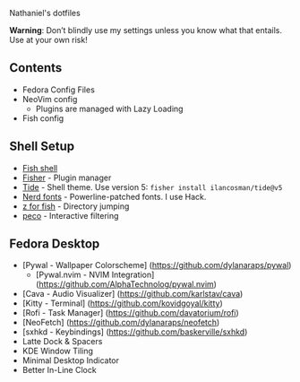 Nathaniel's dotfiles

**Warning**: Don’t blindly use my settings unless you know what that entails. Use at your own risk!

## Contents
- Fedora Config Files
- NeoVim config
  - Plugins are managed with Lazy Loading
- Fish config
  
## Shell Setup 

- [Fish shell](https://fishshell.com/)
- [Fisher](https://github.com/jorgebucaran/fisher) - Plugin manager
- [Tide](https://github.com/IlanCosman/tide) - Shell theme. Use version 5: `fisher install ilancosman/tide@v5`
- [Nerd fonts](https://github.com/ryanoasis/nerd-fonts) - Powerline-patched fonts. I use Hack.
- [z for fish](https://github.com/jethrokuan/z) - Directory jumping
- [peco](https://github.com/peco/peco) - Interactive filtering

## Fedora Desktop
- [Pywal - Wallpaper Colorscheme] (https://github.com/dylanaraps/pywal) 
    - [Pywal.nvim - NVIM Integration] (https://github.com/AlphaTechnolog/pywal.nvim)
- [Cava - Audio Visualizer] (https://github.com/karlstav/cava)
- [Kitty - Terminal] (https://github.com/kovidgoyal/kitty)
- [Rofi - Task Manager] (https://github.com/davatorium/rofi)
- [NeoFetch] (https://github.com/dylanaraps/neofetch)
- [sxhkd - Keybindings] (https://github.com/baskerville/sxhkd)
- Latte Dock & Spacers
- KDE Window Tiling
- Minimal Desktop Indicator
- Better In-Line Clock
